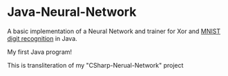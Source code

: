 # Java-Neural-Network
A basic implementation of a Neural Network and trainer for 
Xor and [MNIST digit recognition](http://yann.lecun.com/exdb/mnist/)  in Java.

My first Java program!

This is transliteration of my "CSharp-Nerual-Network" 
project
